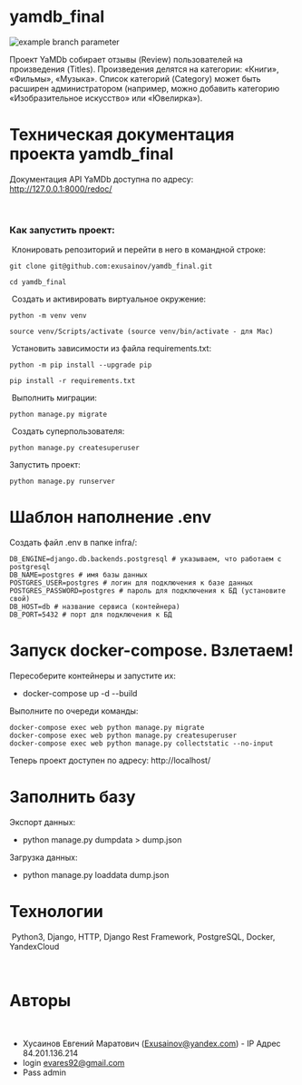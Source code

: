 # yamdb_final
![example branch parameter](https://github.com/exusainov/yamdb_final/actions/workflows/yamdb_workflow.yml/badge.svg?branch=master)

Проект YaMDb собирает отзывы (Review) пользователей на произведения (Titles). Произведения делятся на категории: «Книги», «Фильмы», «Музыка». Список категорий (Category) может быть расширен администратором (например, можно добавить категорию «Изобразительное искусство» или «Ювелирка»).

# Техническая документация проекта yamdb_final
Документация API YaMDb доступна по адресу: http://127.0.0.1:8000/redoc/

​
### Как запустить проект:
​
Клонировать репозиторий и перейти в него в командной строке:
​
```
git clone git@github.com:exusainov/yamdb_final.git
​
cd yamdb_final
```
​
Cоздать и активировать виртуальное окружение:
​
```
python -m venv venv
​
source venv/Scripts/activate (source venv/bin/activate - для Mac)
```
​
Установить зависимости из файла requirements.txt:
​
```
python -m pip install --upgrade pip
​
pip install -r requirements.txt
```
​
Выполнить миграции:
​
```
python manage.py migrate
```
​
Создать суперпользователя:
​
```
python manage.py createsuperuser
```

Запустить проект:
​
```
python manage.py runserver
```
# Шаблон наполнение .env

Создать файл .env в папке infra/:

```
DB_ENGINE=django.db.backends.postgresql # указываем, что работаем с postgresql
DB_NAME=postgres # имя базы данных
POSTGRES_USER=postgres # логин для подключения к базе данных
POSTGRES_PASSWORD=postgres # пароль для подключения к БД (установите свой)
DB_HOST=db # название сервиса (контейнера)
DB_PORT=5432 # порт для подключения к БД 
```

# Запуск docker-compose. Взлетаем!

Пересоберите контейнеры и запустите их:


* docker-compose up -d --build

Выполните по очереди команды:

```
docker-compose exec web python manage.py migrate
docker-compose exec web python manage.py createsuperuser
docker-compose exec web python manage.py collectstatic --no-input
```

Теперь проект доступен по адресу: http://localhost/


# Заполнить базу

Экспорт данных:


* python manage.py dumpdata > dump.json

Загрузка данных:


* python manage.py loaddata dump.json


# Технологии
​
Python3, Django, HTTP, Django Rest Framework, PostgreSQL, Docker, YandexCloud
​

​
# Авторы
​
- Хусаинов Евгений Маратович (Exusainov@yandex.com)
​- IP Адрес 84.201.136.214
- login evares92@gmail.com  
- Pass admin
